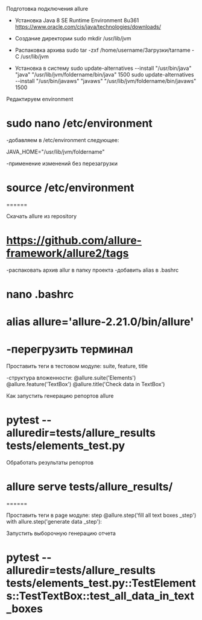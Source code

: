Подготовка подключения allure

- Установка Java 8 SE Runtime Environment 8u361
    https://www.oracle.com/cis/java/technologies/downloads/

- Создание директории
    sudo mkdir /usr/lib/jvm

- Распаковка архива
    sudo tar -zxf /home/username/Загрузки/tarname -C /usr/lib/jvm

- Установка в систему
    sudo update-alternatives --install "/usr/bin/java" "java" "/usr/lib/jvm/foldername/bin/java" 1500
    sudo update-alternatives --install "/usr/bin/javaws" "javaws" "/usr/lib/jvm/foldername/bin/javaws" 1500

Редактируем environment
# sudo nano /etc/environment

-добавляем в /etc/environment следующее:

JAVA_HOME="/usr/lib/jvm/foldername"

-применение изменений без перезагрузки
# source /etc/environment
======

Скачать allure из repository
# https://github.com/allure-framework/allure2/tags

-распаковать архив allur в папку проекта
-добавить alias в .bashrc
# nano .bashrc
# alias allure='allure-2.21.0/bin/allure'

-перегрузить терминал
======

Проставить теги в тестовом модуле: suite, feature, title

-структура вложенности:
@allure.suite('Elements')
    @allure.feature('TextBox')
        @allure.title('Check data in TextBox')


Как запустить генерацию репортов allure
# pytest --alluredir=tests/allure_results tests/elements_test.py

Обработать результаты репортов
# allure serve tests/allure_results/
======

Проставить теги в page модуле: step
@allure.step('fill all text boxes _step')
    with allure.step('generate data _step'):

Запустить выборочную генерацию отчета
# pytest --alluredir=tests/allure_results tests/elements_test.py::TestElements::TestTextBox::test_all_data_in_text_boxes

